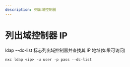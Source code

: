```yaml
---
description: 列出域控制器
---
```


# 列出域控制器 IP

ldap --dc-list 标志列出域控制器并查找其 IP 地址(如果可访问)

```
nxc ldap <ip> -u user -p pass --dc-list
```
